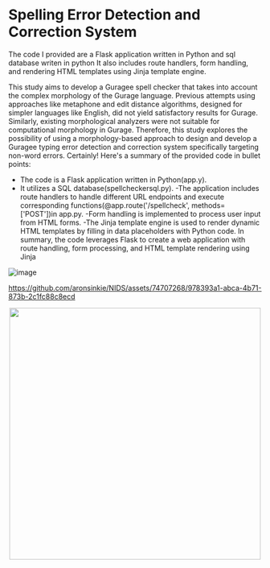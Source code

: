# Spelling Error Detection and Correction System 
The code I provided are a Flask application written in Python and sql database writen in python It also includes route handlers, form handling, and rendering HTML templates using Jinja template engine. 

This study aims to develop a Guragee spell checker that takes into account the complex morphology of the Gurage language. Previous attempts using approaches like metaphone and edit distance algorithms, designed for simpler languages like English, did not yield satisfactory results for Gurage. Similarly, existing morphological analyzers were not suitable for computational morphology in Gurage. Therefore, this study explores the possibility of using a morphology-based approach to design and develop a Guragee typing error detection and correction system specifically targeting non-word errors.
Certainly! Here's a summary of the provided code in bullet points:

- The code is a Flask application written in Python(app.y).
- It utilizes a SQL database(spellcheckersql.py).
-The application includes route handlers to handle different URL endpoints and execute corresponding functions(@app.route('/spellcheck', methods=['POST'])in app.py.
-Form handling is implemented to process user input from HTML forms.
-The Jinja template engine is used to render dynamic HTML templates by filling in data placeholders with Python code.
In summary, the code leverages Flask to create a web application with route handling, form processing, and HTML template rendering using Jinja

![image](https://github.com/aronsinkie/NIDS/assets/74707268/1365abb1-e975-4979-9434-ec23c2bef5bb)


https://github.com/aronsinkie/NIDS/assets/74707268/978393a1-abca-4b71-873b-2c1fc88c8ecd


<p align="center">
  <img src="https://github.com/aronsinkie/NIDS/assets/74707268/3ebd9e6c-f5c5-481a-add2-8cf741b72aec" width="500">
</p>





